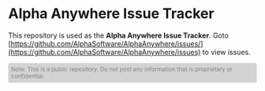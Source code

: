 # Alpha Anywhere Issue Tracker

This repository is used as the **Alpha Anywhere Issue Tracker**. Goto [https://github.com/AlphaSoftware/AlphaAnywhere/issues/](https://github.com/AlphaSoftware/AlphaAnywhere/issues) to view issues. 

<div style="padding: 0.5em; border-radius: .3em; color: grey; background-color: lightgrey; font-size: smaller">
Note: This is a public repository. Do not post any information that is proprietary or confidential.
</div>